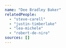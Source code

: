 ```yaml
---
name: "Dee Bradley Baker"
relatedPeople:
  - "steve-carell"
  - "justin-timberlake"
  - "lea-michele"
  - "robert-de-niro"
sources: []
---
```


